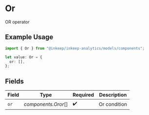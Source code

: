 # Or

OR operator

## Example Usage

```typescript
import { Or } from "@inkeep/inkeep-analytics/models/components";

let value: Or = {
  or: [],
};
```

## Fields

| Field               | Type                | Required            | Description         |
| ------------------- | ------------------- | ------------------- | ------------------- |
| `or`                | *components.Oror*[] | :heavy_check_mark:  | Or condition        |